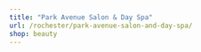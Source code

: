 ```yaml
---
title: "Park Avenue Salon & Day Spa"
url: /rochester/park-avenue-salon-and-day-spa/
shop: beauty
---
```

